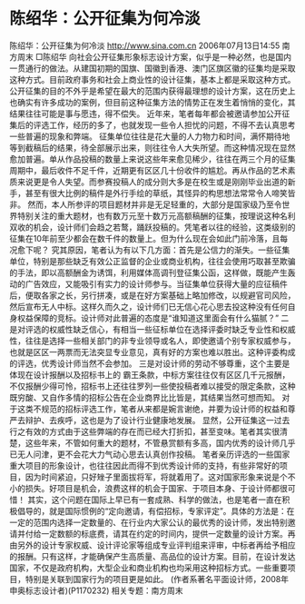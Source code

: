 # 陈绍华：公开征集为何冷淡

陈绍华：公开征集为何冷淡
http://www.sina.com.cn 2006年07月13日14:55 南方周末
□陈绍华
向社会公开征集形象标志设计方案，似乎是一种必然，也是国内一贯通行的做法。从建国初期的国旗、国徽到香港、澳门区旗区徽的征集均是采取这种方式。目前政府事务和社会上商业性的设计征集，基本上都是采取这种方式。
公开征集的目的不外乎是希望在最大的范围内获得最理想的设计方案，这在历史上也确实有许多成功的案例，但目前这种征集方法的情势正在发生着悄悄的变化，其结果往往可能是事与愿违，得不偿失。
近年来，笔者每年都会被邀请参加公开征集后的评选工作，经历的多了，也就发现一些令人担忧的问题，不得不去认真思考一些普遍的现象和弊端。
征集单位往往是花大量的人力物力和时间，满怀期待地等到截稿后的结果，待全部展示出来，则往往令人大失所望。而这种情况现在显然愈加普遍。单从作品投稿的数量上来说这些年来愈见稀少，往往在两三个月的征集周期中，最后收件不足千件，近期更有区区几十份收件的尴尬。再从作品的艺术素质来说更是令人失望。而参赛投稿人的成分则大多是在校生或是刚刚毕业出道的新手，甚至有很大比例的稿件是外行手绘的草纸，其怪异的构思想法常常令人啼笑皆非。
然而，本人所参评的项目题材并非是无足轻重的，大部分是国家级乃至令世界特别关注的重大题材，也有数万元至十数万元高额稿酬的征集，按理说这种名利双收的机会，设计师们会趋之若鹜，踊跃投稿的。凭笔者以往的经验，这类级别的征集在10年前至少都会在数千件的数量上。但为什么现在会如此门前冷落，且每况愈下呢？
究其原因，笔者认为有以下几方面：首先是公信力的渐失。一些征集单位，特别是那些缺乏有效公正监督的企业或商业机构，往往会使用巧取甚至欺骗的手法，即以高额酬金为诱饵，利用媒体高调刊登征集公函，这样做，既能产生轰动的广告效应，又能吸引有实力的设计师参与。当征集单位获得大量的应征稿件后，便取各家之长，另行拼凑，或是在好方案基础上略加修改，以规避官司风险，然后宣布无人中标。这样久而久之，设计师们已无信心花心思去投这种没有任何自身权益保障的竞标。设计师对此普遍的态度是“谁知道这里面会有什么猫腻？”
二是对评选的权威性缺乏信心，有相当一些征标单位在选择评委时缺乏专业性和权威性，往往是选择一些相关部门的非专业领导或名人，即使邀请个别专家权威参与，也就是区区一两票而无法突显专业意见，真有好的方案也难以胜出。这种评委构成的评选，优秀设计师当然不会参加。
三是对设计师的劳动不够尊重，这个主要是体现在设计报酬以及招标书上的
霸王条款，中标方案往往仅有区区几千元报酬，不仅报酬少得可怜，招标书上还往往罗列一些使投稿者难以接受的限定条款，这种既穷酸、又自作多情的招标公告在企业商界比比皆是，其结果当然可想而知。
对于这类不规范的招标评选工作，笔者从来都是婉言谢绝，并要为设计师的权益和尊严去辩护、去疾呼，这也是为了设计行业健康地发展。
显然，公开征集这一过去行之有效的方式由于这些弊端的存在而已经大打折扣，甚至变味。笔者其实很清楚，这些年来，不管如何重大的题材，不管悬赏额有多高，国内优秀的设计师几乎已无人问津，更不会花大力气动心思去认真创作投稿。
笔者亲历评选的一些国家重大项目的形象设计，也往往因此而得不到优秀设计师的支持，有些非常好的项目，因为时间紧迫，只好矬子里面拔将军，将就着用了。这对国家形象来说是个不小的损失。好项目是机会，浪费这样的机会于国家、于项目本身、于设计师都很可惜！
其实，这个问题在国际上早已有一套成熟、科学的做法，也是笔者一直在积极倡导的，就是国际惯例的“定向邀请，有偿招标，专家评定”。具体的方法是：在一定的范围内选择一定数量的、在行业内大家公认的最优秀的设计师，发出特别邀请并付给一定数额的标底费，请其在约定的时间内，提供一定数量的设计方案。再由另外的设计专家权威、设计评论家等组成专业评判组来评审，中标者再给予相应的报酬。只有这样，才能确保产生高质量、高品位的设计方案。目前，在设计发达国家，不仅是政府机构，大型企业和商业机构也均采用这种招标方式。一些重要项目，特别是关联到国家行为的项目更是如此。
(作者系著名平面设计师，2008年
申奥标志设计者)(P1170232)
相关专题：南方周末 

